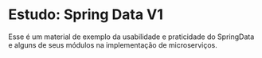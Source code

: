 # Estudo: Spring Data V1

Esse é um material de exemplo da usabilidade e praticidade do SpringData e alguns de seus módulos na implementação de microserviços.
